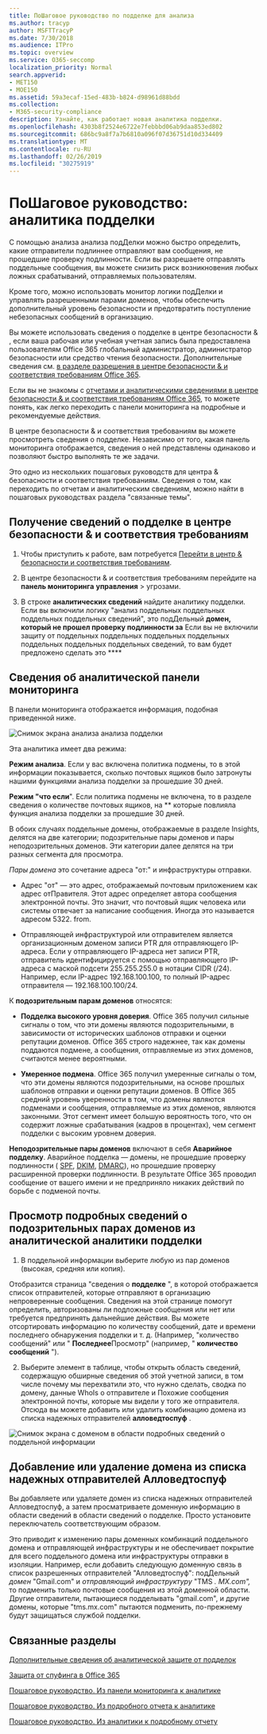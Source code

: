 ```yaml
---
title: ПоШаговое руководство по подделке для анализа
ms.author: tracyp
author: MSFTTracyP
ms.date: 7/30/2018
ms.audience: ITPro
ms.topic: overview
ms.service: O365-seccomp
localization_priority: Normal
search.appverid:
- MET150
- MOE150
ms.assetid: 59a3ecaf-15ed-483b-b824-d98961d88bdd
ms.collection:
- M365-security-compliance
description: Узнайте, как работает новая аналитика подделки.
ms.openlocfilehash: 4303b8f2524e6722e7febbbd06ab9daa853ed802
ms.sourcegitcommit: 686bc9a8f7a7b6810a096f07d36751d10d334409
ms.translationtype: MT
ms.contentlocale: ru-RU
ms.lasthandoff: 02/26/2019
ms.locfileid: "30275919"
---
```

# <a name="walkthrough-spoof-intelligence-insight"></a>ПоШаговое руководство: аналитика подделки

С помощью анализа анализа подДелки можно быстро определить, какие отправители подлиннее отправляют вам сообщения, не прошедшие проверку подлинности. Если вы разрешаете отправлять поддельные сообщения, вы можете снизить риск возникновения любых ложных срабатываний, отправляемых пользователям.
  
Кроме того, можно использовать монитор логики подДелки и управлять разрешенными парами доменов, чтобы обеспечить дополнительный уровень безопасности и предотвратить поступление небезопасных сообщений в организацию.
  
Вы можете использовать сведения о подделке в центре безопасности &amp; , если ваша рабочая или учебная учетная запись была предоставлена пользователям Office 365 глобальный администратор, администратор безопасности или средство чтения безопасности. Дополнительные сведения см. [в разделе разрешения в центре безопасности &amp; и соответствия требованиям Office 365](permissions-in-the-security-and-compliance-center.md).
  
Если вы не знакомы с [отчетами и аналитическими сведениями в центре безопасности &amp; и соответствия требованиям Office 365](reports-and-insights-in-security-and-compliance.md), то можете понять, как легко переходить с панели мониторинга на подробные и рекомендуемые действия.
  
В центре безопасности &amp; и соответствия требованиям вы можете просмотреть сведения о подделке. Независимо от того, какая панель мониторинга отображается, сведения о ней представлены одинаково и позволяют быстро выполнять те же задачи.
  
Это одно из нескольких пошаговых руководств для центра &amp; безопасности и соответствия требованиям. Сведения о том, как переходить по отчетам и аналитическим сведениям, можно найти в пошаговых руководствах раздела "связанные темы".
  
## <a name="getting-to-the-spoof-intelligence-insight-in-the-security-amp-compliance-center"></a>Получение сведений о подделке в центре безопасности &amp; и соответствия требованиям

1. Чтобы приступить к работе, вам потребуется [Перейти в центр &amp; безопасности и соответствия требованиям](go-to-the-securitycompliance-center.md).
    
2. В центре безопасности &amp; и соответствия требованиям перейдите на **панель мониторинга** **управления** \> угрозами.
    
3. В строке **аналитических сведений** найдите аналитику подделки. Если вы включили логику "анализ поддельных поддельных поддельных поддельных сведений", это подДельный **домен, который не прошел проверку подлинности за** Если вы не включили защиту от поддельных поддельных поддельных поддельных поддельных поддельных поддельных сведений, то вам будет предложено сделать это **** 
    
## <a name="about-the-insight-on-the-dashboard"></a>Сведения об аналитической панели мониторинга

В панели мониторинга отображается информация, подобная приведенной ниже.
  
![Снимок экрана анализа анализа подделки](media/28aeabac-c1a1-4d16-9fbe-14996f742a9a.png)
  
Эта аналитика имеет два режима:
  
 **Режим анализа**. Если у вас включена политика подмены, то в этой информации показывается, сколько почтовых ящиков было затронуты нашими функциями анализа подделки за прошедшие 30 дней. 
  
 **Режим "что если**". Если политика подмены не включена, то в разделе сведения о количестве почтовых ящиков, на ** которые повлияла функция анализа подделки за прошедшие 30 дней. 
  
В обоих случаях поддельные домены, отображаемые в разделе Insights, делятся на две категории; подозрительные пары доменов и пары неподозрительных доменов. Эти категории далее делятся на три разных сегмента для просмотра. 
  
*Пары домена* это сочетание адреса "от:" и инфраструктуры отправки. 
  
- Адрес "от" — это адрес, отображаемый почтовым приложением как адрес отПравителя. Этот адрес определяет автора сообщения электронной почты. Это значит, что почтовый ящик человека или системы отвечает за написание сообщения. Иногда это называется адресом 5322. from.
    
- Отправляющей инфраструктурой или отправителем является организационным доменом записи PTR для отправляющего IP-адреса. Если у отправляющего IP-адреса нет записи PTR, отправитель идентифицируется с помощью отправляющего IP-адреса с маской подсети 255.255.255.0 в нотации CIDR (/24). Например, если IP-адрес 192.168.100.100, то полный IP-адрес отправителя — 192.168.100.100/24.
    
 К **подозрительным парам доменов** относятся: 
  
- **Подделка высокого уровня доверия**. Office 365 получил сильные сигналы о том, что эти домены являются подозрительными, в зависимости от исторических шаблонов отправки и оценки репутации доменов. Office 365 строго надежнее, так как домены поддаются подмене, а сообщения, отправляемые из этих доменов, считаются менее вероятными. 
    
- **Умеренное подмена**. Office 365 получил умеренные сигналы о том, что эти домены являются подозрительными, на основе прошлых шаблонов отправки и оценки репутации доменов. В Office 365 средний уровень уверенности в том, что домены являются подменами и сообщения, отправляемые из этих доменов, являются законными. Этот сегмент имеет большую вероятность того, что он содержит ложные срабатывания (кадров в процентах), чем сегмент подделки с высоким уровнем доверия. 
    
 **Неподозрительные пары доменов** включают в себя **Аварийное подделку**. Аварийное подделка — домены, не прошедшие проверку подлинности ( [SPF](https://docs.microsoft.com/office365/SecurityCompliance/how-office-365-uses-spf-to-prevent-spoofing), [DKIM](https://docs.microsoft.com/office365/SecurityCompliance/use-dkim-to-validate-outbound-email), [DMARC](https://docs.microsoft.com/office365/SecurityCompliance/use-dmarc-to-validate-email)), но прошедшие проверку расширенной проверки подлинности. В результате Office 365 проводил сообщение от вашего имени и не предприняло никаких действий по борьбе с подменой почты. 
  
## <a name="view-detailed-information-about-suspicious-domain-pairs-from-the-spoof-intelligence-insight"></a>Просмотр подробных сведений о подозрительных парах доменов из аналитической аналитики подделки

1. В поддельной информации выберите любую из пар доменов (высокая, средняя или копия).
  
Отобразится страница "сведения о **подделке** ", в которой отображается список отправителей, которые отправляют в организацию непроверенные сообщения. Сведения на этой странице помогут определить, авторизованы ли подложные сообщения или нет или требуется предпринять дальнейшие действия. Вы можете отсортировать информацию по количеству сообщений, дате и времени последнего обнаружения подделки и т. д. (Например, "количество сообщений" или " **Последнее**Просмотр" (например, " **количество сообщений** "). 
    
2. Выберите элемент в таблице, чтобы открыть область сведений, содержащую обширные сведения об этой учетной записи, в том числе почему мы перехватили это, что нужно сделать, сводка по домену, данные WhoIs о отправителе и Похожие сообщения электронной почты, которые мы видели у того же отправителя. Отсюда вы можете добавить или удалить комбинацию домена из списка надежных отправителей **алловедтоспуф** . 
  
![Снимок экрана с доменом в области подробных сведений о поддельной информации](media/03ad3e6e-2010-4e8e-b92e-accc8bbebb79.png)
  
## <a name="add-or-remove-a-domain-from-the-allowedtospoof-safe-sender-list"></a>Добавление или удаление домена из списка надежных отправителей Алловедтоспуф

Вы добавляете или удаляете домен из списка надежных отправителей Алловедтоспуф, а затем просматриваете доменную информацию в области сведений в области сведений о подделке. Просто установите переключатель соответствующим образом.
  
Это приводит к изменению пары доменных комбинаций поддельного домена и отправляющей инфраструктуры и не обеспечивает покрытие для всего поддельного домена или инфраструктуры отправки в изоляции. Например, если добавить следующую доменную связь в список разрешенных отправителей "Алловедтоспуф": подДельный *домен* "Gmail.com" и *отправляющий инфраструктуру* "TMS *. MX.com",* то подменить только почтовые сообщения из этой доменной области. Другие отправители, пытающиеся подделывать "gmail.com", и другие домены, которые "tms.mx.com" пытаются подменить, по-прежнему будут защищаться службой подделки. 
  
## <a name="related-topics"></a>Связанные разделы

[Дополнительные сведения об аналитической защите от подделок](learn-about-spoof-intelligence.md)
  
[Защита от спуфинга в Office 365](anti-spoofing-protection.md)
  
[Пошаговое руководство. Из панели мониторинга к аналитике](from-a-dashboard-to-an-insight.md)
  
[Пошаговое руководство. Из подробного отчета к аналитике](from-a-detailed-report-to-an-insight.md)
  
[Пошаговое руководство. Из аналитики к подробному отчету](from-an-insight-to-a-detailed-report.md)
  

